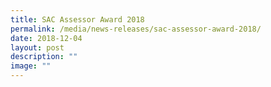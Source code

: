 ```yaml
---
title: SAC Assessor Award 2018
permalink: /media/news-releases/sac-assessor-award-2018/
date: 2018-12-04
layout: post
description: ""
image: ""
---
```

